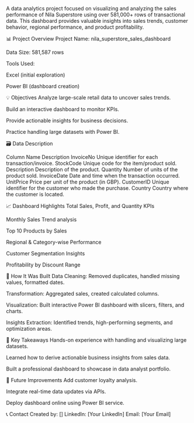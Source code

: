 A data analytics project focused on visualizing and analyzing the sales performance of Nila Superstore using over 581,000+ rows of transactional data. This dashboard provides valuable insights into sales trends, customer behavior, regional performance, and product profitability.

<!-- Add image or GIF of dashboard here -->

📊 Project Overview
Project Name: nila_superstore_sales_dashboard

Data Size: 581,587 rows

Tools Used:

Excel (initial exploration)

Power BI (dashboard creation)



💡 Objectives
Analyze large-scale retail data to uncover sales trends.

Build an interactive dashboard to monitor KPIs.

Provide actionable insights for business decisions.

Practice handling large datasets with Power BI.

🗃️ Data Description

Column Name	Description
InvoiceNo	Unique identifier for each transaction/invoice.
StockCode	Unique code for the item/product sold.
Description	Description of the product.
Quantity	Number of units of the product sold.
InvoiceDate	Date and time when the transaction occurred.
UnitPrice	Price per unit of the product (in GBP).
CustomerID	Unique identifier for the customer who made the purchase.
Country	Country where the customer is located.

📈 Dashboard Highlights
Total Sales, Profit, and Quantity KPIs

Monthly Sales Trend analysis

Top 10 Products by Sales

Regional & Category-wise Performance

Customer Segmentation Insights

Profitability by Discount Range

🔧 How It Was Built
Data Cleaning: Removed duplicates, handled missing values, formatted dates.

Transformation: Aggregated sales, created calculated columns.

Visualization: Built interactive Power BI dashboard with slicers, filters, and charts.

Insights Extraction: Identified trends, high-performing segments, and optimization areas.


🚀 Key Takeaways
Hands-on experience with handling and visualizing large datasets.

Learned how to derive actionable business insights from sales data.

Built a professional dashboard to showcase in data analyst portfolio.

📌 Future Improvements
Add customer loyalty analysis.

Integrate real-time data updates via APIs.

Deploy dashboard online using Power BI service.

📞 Contact
Created by: []
LinkedIn: [Your LinkedIn]
Email: [Your Email]

